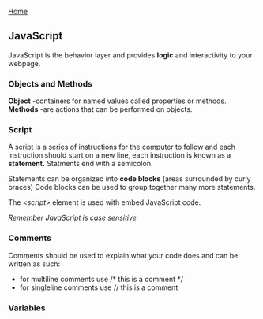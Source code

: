 [Home](README.md)

## JavaScript

JavaScript is the behavior layer and provides **logic** and interactivity to your webpage.

### Objects and Methods

**Object** -containers for named values called properties or methods.
**Methods** -are actions that can be performed on objects.

### Script

A script is a series of instructions for the computer to follow and each instruction should start on a new line, each instruction is known as a **statement.** Statments end with a semicolon.

Statements can be organized into **code blocks** (areas surrounded by curly braces) Code blocks can be used to group together many more statements.

The <*script*> element is used with embed JavaScript code.

*Remember JavaScript is case sensitive*

### Comments

Comments should be used to explain what your code does and can be written as such:
  - for multiline comments use /* this is a comment */
  - for singleline comments use // this is a comment

### Variables

